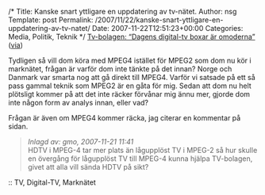 /*
 Title: Kanske snart yttligare en uppdatering av tv-nätet.
 Author: nsg
 Template: post
 Permalink: /2007/11/22/kanske-snart-yttligare-en-uppdatering-av-tv-natet/
 Date: 2007-11-22T12:51:23+00:00
 Categories: Media, Politik, Teknik
*/
[Tv-bolagen: &#8220;Dagens digital-tv boxar är omoderna&#8221;][1] ([via][2])

Tydligen så vill dom köra med MPEG4 istället för MPEG2 som dom nu kör i marknätet, frågan är varför dom inte tänkte på det innan? Norge och Danmark var smarta nog att gå direkt till MPEG4. Varför vi satsade på ett så pass gammal teknik som MPEG2 är en gåta för mig. Sedan att dom nu helt plötsligt kommer på att det inte räcker förvånar mig ännu mer, gjorde dom inte någon form av analys innan, eller vad?

Frågan är även om MPEG4 kommer räcka, jag citerar en kommentar på sidan.

> <p align="left">
>   <em>Inlagd av: gmo, 2007-11-21 11:41</em><br /> HDTV i MPEG-4 tar mer plats än lågupplöst TV i MPEG-2 så hur skulle en övergång för lågupplöst TV till MPEG-4 kunna hjälpa TV-bolagen, givet att alla vill sända HDTV på sikt?
> </p>

<p align="left">
  :: TV, Digital-TV, Marknätet
</p>

<small></small>

 [1]: http://www.e24.se/branscher/reklammedia/artikel_105583.e24
 [2]: http://betaalfa.polymono.net/2007/11/21/nu-slacks-det-digitala-marknatet/